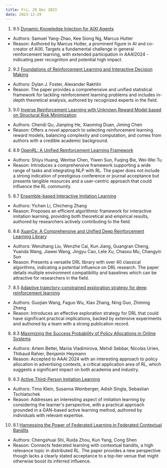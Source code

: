 ```yaml
---
title: Fri, 29 Dec 2023
date: 2023-12-29
---
```

1. 9.5 [Dynamic Knowledge Injection for AIXI Agents](https://arxiv.org/abs/2312.16184)
* Authors: Samuel Yang-Zhao, Kee Siong Ng, Marcus Hutter
* Reason: Authored by Marcus Hutter, a prominent figure in AI and co-creator of AIXI. Targets a fundamental challenge in general reinforcement learning, with extended participation in AAAI2024 - indicating peer recognition and potential high impact.

2. 9.2 [Foundations of Reinforcement Learning and Interactive Decision Making](https://arxiv.org/abs/2312.16730)
* Authors: Dylan J. Foster, Alexander Rakhlin
* Reason: The paper provides a comprehensive and unified statistical framework for tackling reinforcement learning problems and includes in-depth theoretical analysis, authored by recognized experts in the field.

3. 9.0 [Inverse Reinforcement Learning with Unknown Reward Model based on Structural Risk Minimization](https://arxiv.org/abs/2312.16566)
* Authors: Chendi Qu, Jianping He, Xiaoming Duan, Jiming Chen
* Reason: Offers a novel approach to selecting reinforcement learning reward models, balancing complexity and computation, and comes from authors with a credible academic background.

4. 8.9 [OpenRL: A Unified Reinforcement Learning Framework](https://arxiv.org/abs/2312.16189)
* Authors: Shiyu Huang, Wentse Chen, Yiwen Sun, Fuqing Bie, Wei-Wei Tu
* Reason: Introduces a comprehensive framework supporting a wide range of tasks and integrating NLP with RL. The paper does not include a strong indication of prestigious conference or journal acceptance but presents tangible resources and a user-centric approach that could influence the RL community.

5. 8.7 [Ensemble-based Interactive Imitation Learning](https://arxiv.org/abs/2312.16860)
* Authors: Yichen Li, Chicheng Zhang
* Reason: Proposes an efficient algorithmic framework for interactive imitation learning, providing both theoretical and empirical results, authored by researchers actively contributing to the field.

6. 8.6 [XuanCe: A Comprehensive and Unified Deep Reinforcement Learning Library](https://arxiv.org/abs/2312.16248)
* Authors: Wenzhang Liu, Wenzhe Cai, Kun Jiang, Guangran Cheng, Yuanda Wang, Jiawei Wang, Jingyu Cao, Lele Xu, Chaoxu Mu, Changyin Sun
* Reason: Presents a versatile DRL library with over 40 classical algorithms, indicating a potential influence on DRL research. The paper details multiple environment compatibility and baselines which can be attractive for researchers in the field.

7. 8.5 [Adaptive trajectory-constrained exploration strategy for deep reinforcement learning](https://arxiv.org/abs/2312.16456)
* Authors: Guojian Wang, Faguo Wu, Xiao Zhang, Ning Guo, Zhiming Zheng
* Reason: Introduces an effective exploration strategy for DRL that could have significant practical implications, backed by extensive experiments and authored by a team with a strong publication record.

8. 8.3 [Maximizing the Success Probability of Policy Allocations in Online Systems](https://arxiv.org/abs/2312.16267)
* Authors: Artem Betlei, Mariia Vladimirova, Mehdi Sebbar, Nicolas Urien, Thibaud Rahier, Benjamin Heymann
* Reason: Accepted to AAAI 2024 with an interesting approach to policy allocation in advertising contexts, a critical application area of RL, which suggests a significant impact on both academia and industry.

9. 8.3 [Active Third-Person Imitation Learning](https://arxiv.org/abs/2312.16365)
* Authors: Timo Klein, Susanna Weinberger, Adish Singla, Sebastian Tschiatschek
* Reason: Addresses an interesting aspect of imitation learning by considering the learner's perspective, with a practical approach grounded in a GAN-based active learning method, authored by individuals with relevant expertise.

10. 8.1 [Harnessing the Power of Federated Learning in Federated Contextual Bandits](https://arxiv.org/abs/2312.16341)
* Authors: Chengshuai Shi, Ruida Zhou, Kun Yang, Cong Shen
* Reason: Connects federated learning with contextual bandits, a high relevance topic in distributed RL. The paper provides a new perspective though lacks a clearly stated acceptance to a top-tier venue that might otherwise boost its inferred influence.

